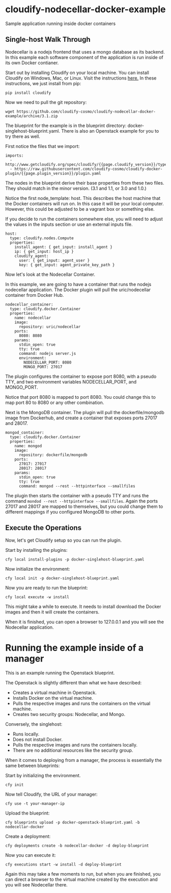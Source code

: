 cloudify-nodecellar-docker-example
==================================

Sample application running inside docker containers

## Single-host Walk Through

Nodecellar is a nodejs frontend that uses a mongo database as its backend. In this example each software component of the application is run inside of its own Docker contianer.

Start out by installing Cloudify on your local machine. You can install Cloudify on Windows, Mac, or Linux. Visit the instructions [here.](http://getcloudify.org/guide/{{page.cloudify_version}}/installation-cli.html) In these instructions, we just install from pip:

`pip install cloudify`

Now we need to pull the git repository:

`wget https://github.com/cloudify-cosmo/cloudify-nodecellar-docker-example/archive/3.1.zip`

The blueprint for the example is in the blueprint directory: docker-singlehost-blueprint.yaml. There is also an Openstack example for you to try there as well.

First notice the files that we import:

    imports:
      - http://www.getcloudify.org/spec/cloudify/{{page.cloudify_version}}/types.yaml
      - https://raw.githubusercontent.com/cloudify-cosmo/cloudify-docker-plugin/{{page.plugin_version}}/plugin.yaml


The nodes in the blueprint derive their base properties from these two files. They should match in the minor version. (3.1 and 1.1, or 3.0 and 1.0.)

Notice the first node_template: host. This describes the host machine that the Docker containers will run on. In this case it will be your local computer. However, this could be adjusted to be a vagrant box or something else. 

If you decide to run the containers somewhere else, you will need to adjust the values in the inputs section or use an external inputs file.

    host:
      type: cloudify.nodes.Compute
      properties:
        install_agent: { get_input: install_agent }
        ip: { get_input: host_ip }
        cloudify_agent:
          user: { get_input: agent_user }
          key: { get_input: agent_private_key_path }


Now let's look at the Nodecellar Container.

In this example, we are going to have a container that runs the nodejs nodecellar application. The Docker plugin will pull the uric/nodecellar container from Docker Hub.

    nodecellar_container:
      type: cloudify.docker.Container
      properties:
        name: nodecellar
        image:
          repository: uric/nodecellar
        ports:
          8080: 8080
        params:
          stdin_open: true
          tty: true
          command: nodejs server.js
          environment:
            NODECELLAR_PORT: 8080
            MONGO_PORT: 27017


The plugin configures the container to expose port 8080, with a pseudo TTY, and two environment variables NODECELLAR_PORT, and MONGO_PORT.

Notice that port 8080 is mapped to port 8080. You could change this to map port 80 to 8080 or any other combination.


Next is the MongoDB container. The plugin will pull the dockerfile/mongodb image from Dockerhub, and create a container that exposes ports 27017 and 28017.

    mongod_container:
      type: cloudify.docker.Container
      properties:
        name: mongod
        image:
          repository: dockerfile/mongodb
        ports:
          27017: 27017
          28017: 28017
        params:
          stdin_open: true
          tty: true
          command: mongod --rest --httpinterface --smallfiles


The plugin then starts the container with a pseudo TTY and runs the command `mondod --rest --httpinterface --smallfiles`. Again the ports 27017 and 28017 are mapped to themselves, but you could change them to different mappings if you configured MongoDB to other ports.

## Execute the Operations

Now, let's get Cloudify setup so you can run the plugin.

Start by installing the plugins:

`cfy local install-plugins -p docker-singlehost-blueprint.yaml`

Now initialize the environment:

`cfy local init -p docker-singlehost-blueprint.yaml`

Now you are ready to run the blueprint:

`cfy local execute -w install`

This might take a while to execute. It needs to install download the Docker images and then it will create the containers.

When it is finished, you can open a browser to 127.0.0.1 and you will see the Nodecellar application.

# Running the example inside of a manager

This is an example running the Openstack blueprint.

The Openstack is slightly different than what we have described:

* Creates a virtual machine in Openstack.
* Installs Docker on the virtual machine.
* Pulls the respective images and runs the containers on the virtual machine.
* Creates two security groups: Nodecellar, and Mongo.

Conversely, the singlehost:

* Runs locally.
* Does not install Docker.
* Pulls the respective images and runs the containers locally.
* There are no additional resources like the security group.

When it comes to deploying from a manager, the process is essentially the same between blueprints:

Start by initializing the environment.

`cfy init`

Now tell Cloudify, the URL of your manager:

`cfy use -t your-manager-ip`

Upload the blueprint:

`cfy blueprints upload -p docker-openstack-blueprint.yaml -b nodecellar-docker`

Create a deployment:

`cfy deployments create -b nodecellar-docker -d deploy-blueprint`

Now you can execute it:

`cfy executions start -w install -d deploy-blueprint`

Again this may take a few moments to run, but when you are finished, you can direct a browser to the virtual machine created by the execution and you will see Nodecellar there.
